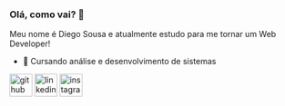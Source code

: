 ### Olá, como vai? 👋

Meu nome é Diego Sousa e atualmente estudo para me tornar um Web Developer!

- 📒 Cursando análise e desenvolvimento de sistemas


[<img src='https://cdn.jsdelivr.net/npm/simple-icons@3.0.1/icons/github.svg' alt='github' height='40'>](https://github.com/sousadiego11)  [<img src='https://cdn.jsdelivr.net/npm/simple-icons@3.0.1/icons/linkedin.svg' alt='linkedin' height='40'>](https://www.linkedin.com/in/www.linkedin.com/in/sousadiego11/)  [<img src='https://cdn.jsdelivr.net/npm/simple-icons@3.0.1/icons/instagram.svg' alt='instagram' height='40'>](https://www.instagram.com/fs.diego/)  




<!--
**sousadiego11/sousadiego11** is a ✨ _special_ ✨ repository because its `README.md` (this file) appears on your GitHub profile.

Here are some ideas to get you started:

- 🔭 I’m currently working on ...
- 🌱 I’m currently learning ...
- 👯 I’m looking to collaborate on ...
- 🤔 I’m looking for help with ...
- 💬 Ask me about ...
- 📫 How to reach me: ...
- 😄 Pronouns: ...
- ⚡ Fun fact: ...
-->
